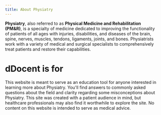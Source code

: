 ```yaml
---
title: About Physiatry
---
```




**Physiatry**, also referred to as **Physical Medicine and Rehabilitation (PM&R)**, is a specialty of medicine dedicated to improving the functionality of patients of all ages with injuries, disabilities, and diseases of the brain, spine, nerves, muscles, tendons, ligaments, joints, and bones. Physiatrists work with a variety of medical and surgical specialists to comprehensively treat patients and restore their capabilities.



<div class="row">
  <div class="col-sm-12">
      <div class="text-center">
          <h1>dDocent is for <span class="typed" style="color:#a50509";></span></h1>
      </div>
  </div>
</div>



This website is meant to serve as an education tool for anyone interested in learning more about Physiatry. You'll find answers to commonly asked questions about the field and clarity regarding some misconceptions about Physiatry. This site was created with a patient audience in mind, but healthcare professionals may also find it worthwhile to explore the site. No content on this website is intended to serve as medical advice.
